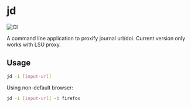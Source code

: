 # jd

![CI](https://github.com/hhandika/jd/workflows/CI/badge.svg)

A command line application to proxify journal url/doi. Current version only works with LSU proxy.

## Usage

```Bash
jd -i [input-url]
```

Using non-default browser:

```Bash
jd -i [input-url] -b firefox
```
